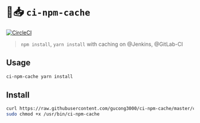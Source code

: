 # 🍏📥 `ci-npm-cache`

[![CircleCI](https://img.shields.io/circleci/project/github/gucong3000/ci-npm-cache.svg)](https://circleci.com/gh/gucong3000/ci-npm-cache)

> `npm install`, `yarn install` with caching on @Jenkins, @GitLab-CI

## Usage
```bash
ci-npm-cache yarn install
```

## Install

```bash
curl https://raw.githubusercontent.com/gucong3000/ci-npm-cache/master/ci-npm-cache.sh | sudo tee /usr/bin/ci-npm-cache
sudo chmod +x /usr/bin/ci-npm-cache
```
